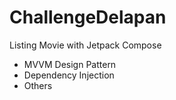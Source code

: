 # ChallengeDelapan

Listing Movie with Jetpack Compose
+ MVVM Design Pattern
+ Dependency Injection
+ Others
